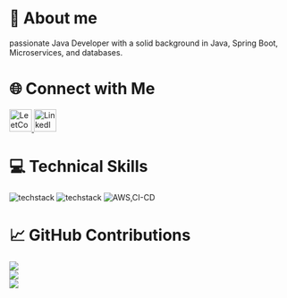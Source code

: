 # 👤 About me

passionate Java Developer with a solid background in Java, Spring Boot, Microservices, and databases.

# 🌐 Connect with Me
<a href="https://leetcode.com/u/ryan24/">
    <img src="https://upload.wikimedia.org/wikipedia/commons/1/19/LeetCode_logo_black.png" alt="LeetCode" width="40" />
</a>
<a href="https://www.linkedin.com/in/ripan-baidya-9230412a6/">
    <img src="https://upload.wikimedia.org/wikipedia/commons/e/e9/Linkedin_icon.svg" alt="LinkedIn" width="40" />
</a>

# 💻 Technical Skills

  <img src="https://skillicons.dev/icons?i=java,spring,cpp,cs,python,html,css,js" alt="techstack" />
  <img src="https://skillicons.dev/icons?i=postgresql,mysql,mongodb,maven,git,github,graphql,kafka,rabbitmq" alt="techstack" />
  <img src="https://skillicons.dev/icons?i=aws,docker" alt="AWS,CI-CD" />

# 📈 GitHub Contributions
![](https://github-readme-stats.vercel.app/api?username=ripanbaidya08&theme=radical&hide_border=false&include_all_commits=true&count_private=true)<br/>
![](https://github-readme-streak-stats.herokuapp.com/?user=ripanbaidya08&theme=radical&hide_border=false)<br/>
![](https://github-readme-stats.vercel.app/api/top-langs/?username=ripanbaidya08&theme=radical&hide_border=false&include_all_commits=true&count_private=true&layout=compact)
